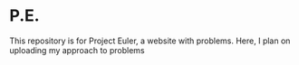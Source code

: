 # P.E.
This repository is for Project Euler, a website with problems. Here, I plan on uploading my approach to problems
